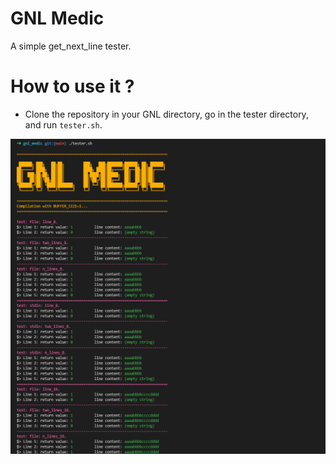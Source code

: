 # GNL Medic
A simple get_next_line tester.

# How to use it ?
- Clone the repository in your GNL directory, go in the tester directory, and run `tester.sh`.

![An example of an ouput.](/img/img.png)

